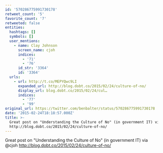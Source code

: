 ```yaml
---
id: '570286775991730178'
retweet_count: '5'
favorite_count: '7'
retweeted: false
entities:
  hashtags: []
  symbols: []
  user_mentions:
    - name: Clay Johnson
      screen_name: cjoh
      indices:
        - '71'
        - '76'
      id_str: '3364'
      id: '3364'
  urls:
    - url: http://t.co/MEPYQwc9LI
      expanded_url: http://blog.dobt.co/2015/02/24/culture-of-no/
      display_url: blog.dobt.co/2015/02/24/cul…
      indices:
        - '77'
        - '99'
original_url: https://twitter.com/benbalter/status/570286775991730178
date: '2015-02-24T18:18:57.000Z'
title: >-
  Great post on "Understanding the Culture of No" (in government IT) via @cjoh
  http://blog.dobt.co/2015/02/24/culture-of-no/
---
```


Great post on "Understanding the Culture of No" (in government IT) via @cjoh http://blog.dobt.co/2015/02/24/culture-of-no/